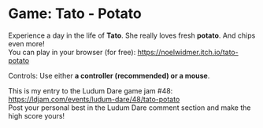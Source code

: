 # Game: Tato - Potato

Experience a day in the life of **Tato**. She really loves fresh **potato**. And chips even more!  
You can play in your browser (for free): https://noelwidmer.itch.io/tato-potato

Controls: Use either **a controller (recommended) or a mouse**.

This is my entry to the Ludum Dare game jam #48: https://ldjam.com/events/ludum-dare/48/tato-potato  
Post your personal best in the Ludum Dare comment section and make the high score yours!
